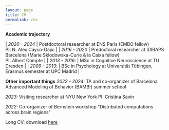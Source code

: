 ```yaml
---
layout: page
title: CV
permalink: /cv
---
```


**Academic trajectory**


| *2020 - 2024*  | Postdoctoral researcher at ENS Paris (EMBO fellow) <br/> PI: N. Alex Cayco-Gajic |
| *2016 - 2020*  | Predoctoral researcher at IDIBAPS Barcelona (Marie Sklodowska-Curie & la Caixa fellow) <br/> PI: Albert Compte |
| *2013 - 2016*: | MSc in Cognitive Neuroscience at TU Dresden |
| *2009 - 2013*: | BSc in Psychology at Universität Tübingen, Erasmus semester at UPC Madrid |

**Other important things**
*2022 - 2024*: 
TA and co-organizer of Barcelona Advanced Modeling of Behavior (BAMB!) summer school

*2023*:
Visiting researcher at NYU New York
PI: Cristina Savin

*2022*:
Co-organizer of Bernstein workshop "Distributed computations across brain regions"


Long CV: download [here](https://heikestein.github.io/assets/documents/CV.pdf)
